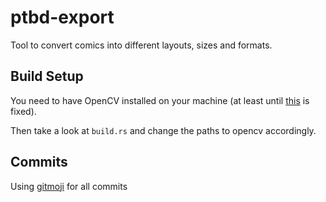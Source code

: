 # ptbd-export
Tool to convert comics into different layouts, sizes and formats.

## Build Setup

You need to have OpenCV installed on your machine (at least until [this](https://github.com/PistonDevelopers/image/issues/862) is fixed).

Then take a look at `build.rs` and change the paths to opencv accordingly.

## Commits

Using [gitmoji](https://gitmoji.carloscuesta.me/) for all commits
